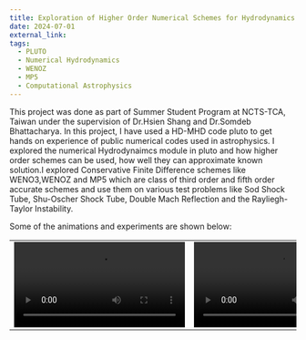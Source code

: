 ```yaml
---
title: Exploration of Higher Order Numerical Schemes for Hydrodynamics
date: 2024-07-01
external_link:
tags:
  - PLUTO
  - Numerical Hydrodynamics
  - WENOZ
  - MP5
  - Computational Astrophysics
---
```


<!--more-->

This project was done as part of Summer Student Program at NCTS-TCA, Taiwan under the supervision of Dr.Hsien Shang and Dr.Somdeb Bhattacharya. In this project, I have used a HD-MHD code pluto to get hands on experience of public numerical codes used in astrophysics. I explored the numerical Hydrodynaimcs module in pluto and how higher order schemes can be used, how well they can approximate known solution.I explored Conservative Finite Difference schemes like WENO3,WENOZ and MP5 which are class of third order and fifth order accurate schemes and use them on various test
problems like Sod Shock Tube, Shu-Oscher Shock Tube, Double Mach Reflection and the Rayliegh-Taylor Instability.

Some of the animations and experiments are shown below:

|                                             |                                                          |                                                          |
| ------------------------------------------- | -------------------------------------------------------- | -------------------------------------------------------- |
| <video src="animation.mp4" controls="yes" > | <video src="double_Mach_animation.mp4" controls="yes"  > | <video src="rayleigh_Taylor_Multi.mp4" controls="yes"  > |
